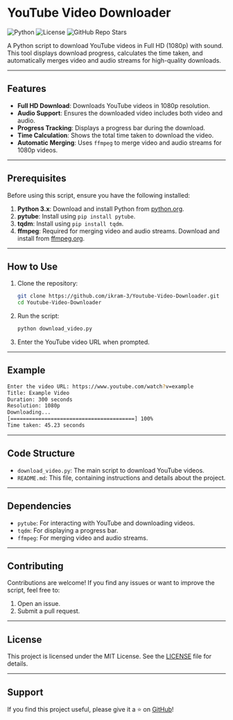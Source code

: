 # YouTube Video Downloader

![Python](https://img.shields.io/badge/Python-3.x-blue)
![License](https://img.shields.io/badge/License-MIT-green)
![GitHub Repo Stars](https://img.shields.io/github/stars/ikram-3/Youtube-Video-Downloader?style=social)

A Python script to download YouTube videos in Full HD (1080p) with sound. This tool displays download progress, calculates the time taken, and automatically merges video and audio streams for high-quality downloads.

---

## Features
- **Full HD Download**: Downloads YouTube videos in 1080p resolution.
- **Audio Support**: Ensures the downloaded video includes both video and audio.
- **Progress Tracking**: Displays a progress bar during the download.
- **Time Calculation**: Shows the total time taken to download the video.
- **Automatic Merging**: Uses `ffmpeg` to merge video and audio streams for 1080p videos.

---

## Prerequisites

Before using this script, ensure you have the following installed:

1. **Python 3.x**: Download and install Python from [python.org](https://www.python.org/).
2. **pytube**: Install using `pip install pytube`.
3. **tqdm**: Install using `pip install tqdm`.
4. **ffmpeg**: Required for merging video and audio streams. Download and install from [ffmpeg.org](https://ffmpeg.org/).

---

## How to Use

1. Clone the repository:
   ```bash
   git clone https://github.com/ikram-3/Youtube-Video-Downloader.git
   cd Youtube-Video-Downloader
   ```

2. Run the script:
   ```bash
   python download_video.py
   ```

3. Enter the YouTube video URL when prompted.

---

## Example

```bash
Enter the video URL: https://www.youtube.com/watch?v=example
Title: Example Video
Duration: 300 seconds
Resolution: 1080p
Downloading...
[========================================] 100%
Time taken: 45.23 seconds
```

---

## Code Structure

- `download_video.py`: The main script to download YouTube videos.
- `README.md`: This file, containing instructions and details about the project.

---

## Dependencies

- `pytube`: For interacting with YouTube and downloading videos.
- `tqdm`: For displaying a progress bar.
- `ffmpeg`: For merging video and audio streams.

---

## Contributing

Contributions are welcome! If you find any issues or want to improve the script, feel free to:
1. Open an issue.
2. Submit a pull request.

---

## License

This project is licensed under the MIT License. See the [LICENSE](LICENSE) file for details.

---

## Support

If you find this project useful, please give it a ⭐ on [GitHub](https://github.com/ikram-3/Youtube-Video-Downloader)!
